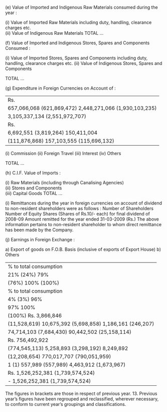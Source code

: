 (e) Value of Imported and Indigenous Raw Materials consumed during the year :

(i) Value of Imported Raw Materials including duty, handling, clearance charges etc.   
(ii) Value of Indigenous Raw Materials TOTAL ...

(f) Value of Imported and Indigenous Stores, Spares and Components Consumed :

(i) Value of Imported Stores, Spares and Components including duty, handling, clearance charges etc. (ii) Value of Indigenous Stores, Spares and Components

TOTAL ...

(g) Expenditure in Foreign Currencies on Account of :

<table><tr><td>Rs.</td></tr><tr><td>657,066,068 (621,869,472) 2,448,271,066 (1,930,103,235)</td></tr><tr><td>3,105,337,134 (2,551,972,707)</td></tr><tr><td>Rs.</td></tr><tr><td>6,692,551 (3,819,264) 150,411,004</td></tr><tr><td>(111,876,868) 157,103,555 (115,696,132)</td></tr></table>

(i) Commission (ii) Foreign Travel (iii) Interest (iv) Others

TOTAL …

(h) C.I.F. Value of Imports :

(i) Raw Materials (including through Canalising Agencies)   
(ii) Stores and Components   
(iii) Capital Goods TOTAL ...

(i) Remittances during the year in foreign currencies on account of dividend to non-resident shareholders were as follows : Number of Shareholders Number of Equity Shares (Shares of Rs.10/- each) for final dividend of 2008-09 Amount remitted for the year ended 31-03-2009 (Rs.) The above information pertains to non-resident shareholder to whom direct remittance has been made by the Company.

(j) Earnings in Foreign Exchange :

a) Export of goods on F.O.B. Basis (inclusive of exports of Export House) b) Others

<table><tr><td>% to total consumption</td></tr><tr><td>21% (24%) 79%</td></tr><tr><td>(76%) 100% (100%)</td></tr><tr><td>% to total consumption</td></tr><tr><td>4% (3%) 96%</td></tr><tr><td>97% 100%</td></tr><tr><td>(100%) Rs. 3,866,846</td></tr><tr><td>(11,528,619) 10,675,392 (5,698,858) 1,186,161 (246,207)</td></tr><tr><td>74,714,103 (7,684,430) 90,442,502 (25,158,114)</td></tr><tr><td>Rs. 756,492,922</td></tr><tr><td>(774,545,113) 5,258,893 (3,298,192) 8,249,892</td></tr><tr><td>(12,208,654) 770,017,707 (790,051,959)</td></tr><tr><td>1 (1) 557,989 (557,989) 4,463,912 (1,673,967)</td></tr><tr><td>Rs. 1,526,252,381 (1,739,574,524)</td></tr><tr><td>- 1,526,252,381 (1,739,574,524)</td></tr></table>

The figures in brackets are those in respect of previous year. 13. Previous year’s figures have been regrouped and reclassified, wherever necessary, to conform to current year’s groupings and classifications.
